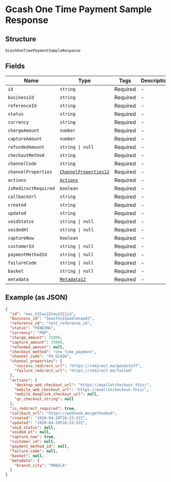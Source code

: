 
# Gcash One Time Payment Sample Response

## Structure

`GcashOneTimePaymentSampleResponse`

## Fields

| Name | Type | Tags | Description |
|  --- | --- | --- | --- |
| `id` | `string` | Required | - |
| `businessId` | `string` | Required | - |
| `referenceId` | `string` | Required | - |
| `status` | `string` | Required | - |
| `currency` | `string` | Required | - |
| `chargeAmount` | `number` | Required | - |
| `captureAmount` | `number` | Required | - |
| `refundedAmount` | `string \| null` | Required | - |
| `checkoutMethod` | `string` | Required | - |
| `channelCode` | `string` | Required | - |
| `channelProperties` | [`ChannelProperties12`](/doc/models/channel-properties-12.md) | Required | - |
| `actions` | [`Actions`](/doc/models/actions.md) | Required | - |
| `isRedirectRequired` | `boolean` | Required | - |
| `callbackUrl` | `string` | Required | - |
| `created` | `string` | Required | - |
| `updated` | `string` | Required | - |
| `voidStatus` | `string \| null` | Required | - |
| `voidedAt` | `string \| null` | Required | - |
| `captureNow` | `boolean` | Required | - |
| `customerId` | `string \| null` | Required | - |
| `paymentMethodId` | `string \| null` | Required | - |
| `failureCode` | `string \| null` | Required | - |
| `basket` | `string \| null` | Required | - |
| `metadata` | [`Metadata12`](/doc/models/metadata-12.md) | Required | - |

## Example (as JSON)

```json
{
  "id": "ewc_532as23lew2321id",
  "business_id": "5easfnn23aadlmnaa42",
  "reference_id": "test_reference_id",
  "status": "PENDING",
  "currency": "PHP",
  "charge_amount": 25000,
  "capture_amount": 25000,
  "refunded_amount": null,
  "checkout_method": "one_time_payment",
  "channel_code": "PH_GCASH",
  "channel_properties": {
    "success_redirect_url": "https://redirect.me/goodstuff",
    "failure_redirect_url": "https://redirect.me/failed"
  },
  "actions": {
    "desktop_web_checkout_url": "https://ewalletcheckout.this/",
    "mobile_web_checkout_url": "https://ewalletcheckout.this/",
    "mobile_deeplink_checkout_url": null,
    "qr_checkout_string": null
  },
  "is_redirect_required": true,
  "callback_url": "https://webhook.me/gethooked",
  "created": "2020-04-20T16:23:52Z",
  "updated": "2020-04-20T16:23:52Z",
  "void_status": null,
  "voided_at": null,
  "capture_now": true,
  "customer_id": null,
  "payment_method_id": null,
  "failure_code": null,
  "basket": null,
  "metadata": {
    "branch_city": "MANILA"
  }
}
```

